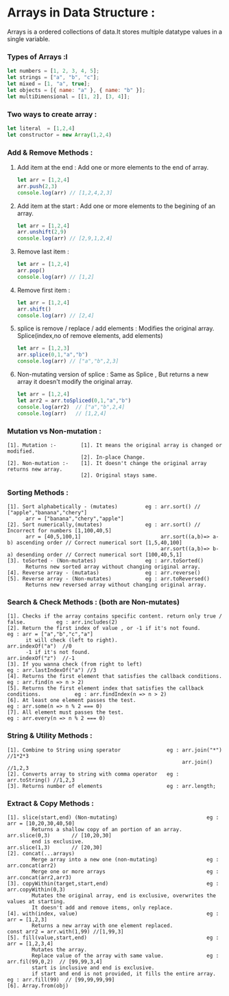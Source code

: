 <h1>Arrays in Data Structure :</h1>

Arrays is a ordered collections of data.It stores multiple datatype values in a single variable.

<h3>Types of Arrays :l</h3>

```js
let numbers = [1, 2, 3, 4, 5];
let strings = ["a", "b", "c"];
let mixed = [1, "a", true];
let objects = [{ name: "a" }, { name: "b" }];
let multiDimensional = [[1, 2], [3, 4]];
```
<h3>Two ways to create array :</h3>

```js
let literal  = [1,2,4]
let constructor = new Array(1,2,4)
```
<h3>Add & Remove Methods :</h3>

<ol>
<li>Add item at the end : Add one or more elements to the end of array.</li>
            
```js
let arr = [1,2,4]
arr.push(2,3)
console.log(arr) // [1,2,4,2,3]
```
<li>Add item at the start : Add one or more elements to the begining of an array.</li>

```js
let arr = [1,2,4]
arr.unshift(2,9)
console.log(arr) // [2,9,1,2,4]
```

<li>Remove last item :</li>

```js
let arr = [1,2,4]
arr.pop()
console.log(arr) // [1,2]
```
<li>Remove first item :</li>

```js
let arr = [1,2,4]
arr.shift()
console.log(arr) // [2,4]
```
<li>splice is remove / replace / add elements : Modifies the original array. Splice(index,no of remove elements, add elements)</li>

```js
let arr = [1,2,3]
arr.splice(0,1,"a","b")
console.log(arr) // ["a","b",2,3]
```

<li>Non-mutating version of splice : Same as Splice , But returns a new array it doesn't modify the original array.</li>

```js
let arr = [1,2,4]
let arr2 = arr.toSpliced(0,1,"a","b")
console.log(arr2)  // ["a","b",2,4]
console.log(arr)   // [1,2,4]
```
</ol>

<h3>Mutation vs Non-mutation :</h3>
    
    [1]. Mutation :-        [1]. It means the original array is changed or modified.
                            [2]. In-place Change.
    [2]. Non-mutation :-    [1]. It doesn't change the original array returns new array.
                            [2]. Original stays same.


<h3>Sorting Methods :</h3>

    [1]. Sort alphabetically - (mutates)         eg : arr.sort() // ["apple","banana","chery"]
          arr = ["banana","chery","apple"]
    [2]. Sort numerically,(mutates)              eg : arr.sort() // Incorrect for numbers [1,100,40,5]
          arr = [40,5,100,1]                          arr.sort((a,b)=> a-b) ascending order // Correct numerical sort [1,5,40,100]
                                                      arr.sort((a,b)=> b-a) desending order // Correct numerical sort [100,40,5,1]
    [3]. toSorted - (Non-mutates)                eg : arr.toSorted()
          Returns new sorted array without changing original array.
    [4]. Reverse array - (mutatas)               eg : arr.reverse()
    [5]. Reverse array - (Non-mutates)           eg : arr.toReversed()
          Returns new reversed array without changing original array.


<h3>Search & Check Methods : (both are Non-mutates)</h3>

    [1]. Checks if the array contains specific content. return only true / false.          eg : arr.includes(2)
    [2]. Return the first index of value , or -1 if it's not found.                        eg : arr = ["a","b","c","a"]
          it will check (left to right).                                                        arr.indexOf("a")  //0
          -1 if it's not found.                                                                 arr.indexOf("z")  //-1
    [3]. If you wanna check (from right to left)                                           eg : arr.lastIndexOf("a") //3
    [4]. Returns the first element that satisfies the callback conditions.                 eg : arr.find(n => n > 2)
    [5]. Returns the first element index that satisfies the callback conditions.           eg : arr.findIndex(n => n > 2)
    [6]. At least one element passes the test.                                             eg : arr.some(n => n % 2 === 0)
    [7]. All element must passes the test.                                                 eg : arr.every(n => n % 2 === 0)

<h3>String & Utility Methods :</h3>

    [1]. Combine to String using sperator               eg : arr.join("*")  //1*2*3
                                                             arr.join()     //1,2,3
    [2]. Converts array to string with comma operator   eg : arr.toString() //1,2,3
    [3]. Returns number of elements                     eg : arr.length;

<h3>Extract & Copy Methods :</h3>

    [1]. slice(start,end) (Non-mutating)                             eg : arr = [10,20,30,40,50]
            Returns a shallow copy of an portion of an array.             arr.slice(0,3)       // [10,20,30]
            end is exclusive.                                             arr.slice(1,3)       // [20,30]
    [2]. concat(...arrays) 
            Merge array into a new one (non-mutating)                eg : arr.concat(arr2)
            Merge one or more arrays                                 eg : arr.concat(arr2,arr3)
    [3]. copyWithin(target,start,end)                                eg : arr.copyWithin(0,3)
            Mutates the original array, end is exclusive, overwrites the values at starting.
            It doesn't add and remove items, only replace.
    [4]. with(index, value)                                          eg : arr = [1,2,3]
            Returns a new array with one element replaced.                const arr2 = arr.with(1,99) //[1,99,3]
    [5]. fill(value,start,end)                                       eg : arr = [1,2,3,4]
            Mutates the array.                                        
            Replace value of the array with same value.              eg : arr.fil(99,0,2)  // [99,99,3,4]
            start is inclusive and end is exclusive.
            if start and end is not provided, it fills the entire array.   eg : arr.fill(99)  // [99,99,99,99]
    [6]. Array.from(obj)